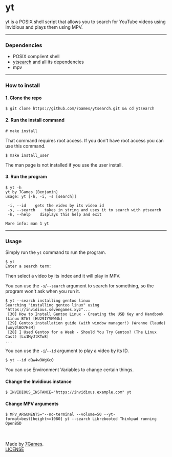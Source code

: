 # yt

yt is a POSIX shell script that allows you to search for YouTube videos using Invidious and plays them using MPV.

---------

### Dependencies
- POSIX complient shell
- [ytsearch](https://github.com/7Games/ytsearch) and all its dependencies
- mpv

---------

### How to install

#### 1. Clone the repo
```
$ git clone https://github.com/7Games/ytsearch.git && cd ytsearch
```
#### 2. Run the install command
```
# make install
```
That command requires root access. If you don't have root access you can use this command.
```
$ make install_user
```
The man page is not installed if you use the user install.
#### 3. Run the program
```
$ yt -h
yt by 7Games (Benjamin)         
usage: yt [-h, -i, -s [search]]         

 -i, --id    gets the video by its video id         
 -s, --search    takes in string and uses it to search with ytsearch         
 -h, --help    displays this help and exit         

More info: man 1 yt
```

---------

### Usage
Simply run the ```yt``` command to run the program.
```
$ yt
Enter a search term: 
```
Then select a video by its index and it will play in MPV.

You can use the ```-s```/```--search``` argument to search for something, so the program won't ask when you run it.
```
$ yt --search installing gentoo linux
Searching "installing gentoo linux" using "https://invidious.sevengames.xyz"...
 [30] How to Install Gentoo Linux - Creating the USB Key and Handbook (Linux BTW) [HU29IYVKW4k]
 [29] Gentoo installation guide (with window manager!) (Wrenne Claude) [wuy2lBO7HsM]
 [28] I Used Gentoo for a Week - Should You Try Gentoo? (The Linux Cast) [Lx1MyJtKTw8]
...
```

You can use the ```-i```/```--id``` argument to play a video by its ID.
```
$ yt --id dQw4w9WgXcQ
```

You can use Environment Variables to change certain things.
#### Change the Invidious instance
```
$ INVIDIOUS_INSTANCE="https://invidious.example.com" yt
```
#### Change MPV arguments
```
$ MPV_ARGUMENTS="--no-terminal --volume=50 --yt-format=best[height<=1080] yt --search Librebooted Thinkpad running OpenBSD        
```
<br><br>
Made by [7Games](https://sevengames.xyz).<br>
[LICENSE](https://github.com/7Games/ytsearch/blob/main/LICENSE)


